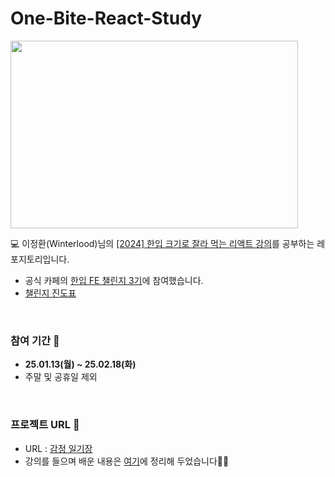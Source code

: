 # One-Bite-React-Study
<img src="https://cdn.inflearn.com/public/courses/328340/cover/13465c65-a83b-4bc1-82b3-71832345759d/328340-eng.png" width="460" height="300">

<br>

💻 이정환(Winterlood)님의 [[2024] 한입 크기로 잘라 먹는 리액트 강의](https://www.inflearn.com/course/%ED%95%9C%EC%9E%85-%EB%A6%AC%EC%95%A1%ED%8A%B8)를 공부하는 레포지토리입니다.

- 공식 카페의 [한입 FE 챌린지 3기](https://cafe.naver.com/winterlood/294)에 참여했습니다.
- [챌린지 진도표](https://cafe.naver.com/winterlood/297)
<br>

### 참여 기간 📆
- **25.01.13(월) ~ 25.02.18(화)**
- 주말 및 공휴일 제외

<br>

### 프로젝트 URL 🔗
- URL : [감정 일기장](https://emotion-diary-j0s5z5q1t-kx1302-navercoms-projects.vercel.app/)
- 강의를 들으며 배운 내용은 [여기](https://velog.io/@nadnerde/series/%ED%95%9C-%EC%9E%85-FE-%EC%B1%8C%EB%A6%B0%EC%A7%80)에 정리해 두었습니다✍🏻
